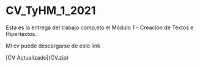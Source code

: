 # CV_TyHM_1_2021

Esta es la entrega del trabajo comp,eto el Módulo 1 - Creación de Textos e Hipertextos.

<p>

Mi cv puede descargarse de este link
<p>
[CV Actualizado](CV.zip)
